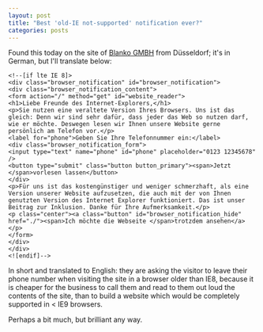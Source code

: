 ```yaml
---
layout: post
title: "Best 'old-IE not-supported' notification ever?"
categories: posts
---
```


Found this today on the site of [Blanko GMBH](https://blanko.de/) from Düsseldorf; it's in German, but I'll translate below:

```
<!--[if lte IE 8]>
<div class="browser_notification" id="browser_notification">
<div class="browser_notification_content">
<form action="/" method="get" id="website_reader">
<h1>Liebe Freunde des Internet-Explorers,</h1>
<p>Sie nutzen eine veraltete Version Ihres Browsers. Uns ist das gleich: Denn wir sind sehr dafür, dass jeder das Web so nutzen darf, wie er möchte. Deswegen lesen wir Ihnen unsere Website gerne persönlich am Telefon vor.</p>
<label for="phone">Geben Sie Ihre Telefonnummer ein:</label>
<div class="browser_notification_form">
<input type="text" name="phone" id="phone" placeholder="0123 12345678" />
<button type="submit" class="button button_primary"><span>Jetzt </span>vorlesen lassen</button>
</div>
<p>Für uns ist das kostengünstiger und weniger schmerzhaft, als eine Version unserer Website aufzusetzen, die auch mit der von Ihnen genutzten Version des Internet Explorer funktioniert. Das ist unser Beitrag zur Inklusion. Danke für Ihre Aufmerksamkeit.</p>
<p class="center"><a class="button" id="browser_notification_hide" href="./"><span>Ich möchte die Webseite </span>trotzdem ansehen</a></p>
</form>
</div>
</div>
<![endif]-->
```

In short and translated to English: they are asking the visitor to leave their phone number when visiting the site in a browser older than IE8, because it is cheaper for the business to call them and read to them out loud the contents of the site, than to build a website which would be completely supported in < IE9 browsers.

Perhaps a bit much, but brilliant any way.
